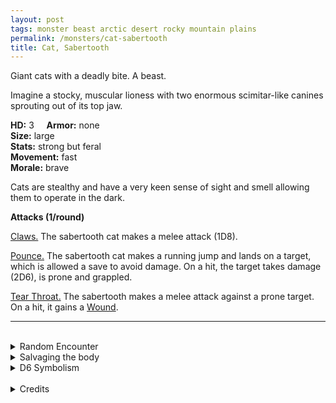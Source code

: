 ```yaml
---
layout: post
tags: monster beast arctic desert rocky mountain plains
permalink: /monsters/cat-sabertooth
title: Cat, Sabertooth
---
```


Giant cats with a deadly bite. A beast.

Imagine a stocky, muscular lioness with two enormous scimitar-like canines sprouting out of its top jaw.

**HD:** 3  &nbsp; &nbsp;  **Armor:** none <br>
**Size:** large <br>
**Stats:** strong but feral<br>
**Movement:** fast <br>
**Morale:** brave <br>

Cats are stealthy and have a very keen sense of sight and smell allowing them to operate in the dark.

**Attacks (1/round)**

<ins>Claws.</ins> The sabertooth cat makes a melee attack (1D8).

<ins>Pounce.</ins> The sabertooth cat makes a running jump and lands on a target, which is allowed a save to avoid damage. On a hit, the target takes damage (2D6), is prone and grappled.

<ins>Tear Throat.</ins> The sabertooth makes a melee attack against a prone target. On a hit, it gains a [Wound](https://saltygoo.github.io/2020/11/09/base-rules/#dying--healing).
<br>

---

<br>

<details markdown="1">
<summary>Random Encounter</summary>

1. **Monster:** 1D4 sabertooth cats.
1. **Lair:** A large flat rock overlooking the area. 1/2 chance there are 1D6 cubs. <br>    &nbsp; OR <br>    **Omen:** A flock of birds scattering away. Silence.
1. **Spoor:** A large beast, dead, swarmed by vultures.
1. **Tracks:** Tiger tracks.
1. **Trace:** A roar, far away.
1. **Trace:** A broken sabertooth skull helmet.
</details>

<details markdown="1">
<summary>Salvaging the body</summary>

Sabertooth cats have nice pelts, and their skulls are solid enough to be used as helmets. It provides enough rations for 2D4 days.
</details>

<details markdown="1">
<summary>D6 Symbolism</summary>
In local cultures this beast is a symbol of ...

1. Warriors
1. Rage
1. Storms
1. Solidarity
1. Royalty
1. Sacred
</details>

<br>

<details markdown="1">
<summary>Credits</summary>
An underused classic of pulp. I added a truly deadly effect to its bite to differentiate it from a lion. — SaltyGoo
</details>
